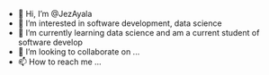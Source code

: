 - 👋 Hi, I’m @JezAyala
- 👀 I’m interested in software development, data science
- 🌱 I’m currently learning data science and am a current student of software develop
- 💞️ I’m looking to collaborate on ...
- 📫 How to reach me ...

<!---
JezAyala/JezAyala is a ✨ special ✨ repository because its `README.md` (this file) appears on your GitHub profile.
You can click the Preview link to take a look at your changes.
--->
